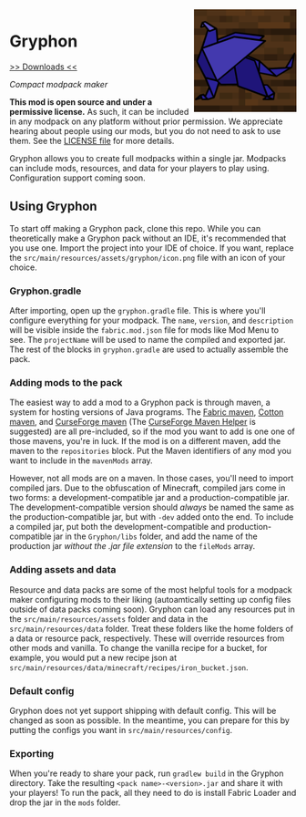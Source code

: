 <img src="icon.png" align="right" width="180px"/>

# Gryphon


[>> Downloads <<](https://github.com/CottonMC/Gryphon/releases)

*Compact modpack maker*

**This mod is open source and under a permissive license.** As such, it can be included in any modpack on any platform without prior permission. We appreciate hearing about people using our mods, but you do not need to ask to use them. See the [LICENSE file](LICENSE) for more details.

Gryphon allows you to create full modpacks within a single jar. Modpacks can include mods, resources, and data for your players to play using. Configuration support coming soon.

## Using Gryphon
To start off making a Gryphon pack, clone this repo. While you can theoretically make a Gryphon pack without an IDE, it's recommended that you use one. Import the project into your IDE of choice. If you want, replace the `src/main/resources/assets/gryphon/icon.png` file with an icon of your choice.

### Gryphon.gradle
After importing, open up the `gryphon.gradle` file. This is where you'll configure everything for your modpack. The `name`, `version`, and `description` will be visible inside the `fabric.mod.json` file for mods like Mod Menu to see. The `projectName` will be used to name the compiled and exported jar. The rest of the blocks in `gryphon.gradle` are used to actually assemble the pack.

### Adding mods to the pack
The easiest way to add a mod to a Gryphon pack is through maven, a system for hosting versions of Java programs. The [Fabric maven](https://maven.fabricmc.net), [Cotton maven](http://server.bbkr.space:8081/artifactory/libs-snapshot), and [CurseForge maven](https://authors.curseforge.com/knowledge-base/529-api) (The [CurseForge Maven Helper](https://github.com/Wyn-Price/CurseForge-Maven-Helper) is suggested) are all pre-included, so if the mod you want to add is one one of those mavens, you're in luck. If the mod is on a different maven, add the maven to the `repositories` block. Put the Maven identifiers of any mod you want to include in the `mavenMods` array.

However, not all mods are on a maven. In those cases, you'll need to import compiled jars. Due to the obfuscation of Minecraft, compiled jars come in two forms: a development-compatible jar and a production-compatible jar. The development-compatible version should *always* be named the same as the production-compatible jar, but with `-dev` added onto the end. To include a compiled jar, put both the development-compatible and production-compatible jar in the `Gryphon/libs` folder, and add the name of the production jar *without the .jar file extension* to the `fileMods` array.

### Adding assets and data
Resource and data packs are some of the most helpful tools for a modpack maker configuring mods to their liking (autoamtically setting up config files outside of data packs coming soon). Gryphon can load any resources put in the `src/main/resources/assets` folder and data in the `src/main/resources/data` folder. Treat these folders like the home folders of a data or resource pack, respectively. These will override resources from other mods and vanilla. To change the vanilla recipe for a bucket, for example, you would put a new recipe json at `src/main/resources/data/minecraft/recipes/iron_bucket.json`.

### Default config
Gryphon does not yet support shipping with default config. This will be changed as soon as possible. In the meantime, you can prepare for this by putting the configs you want in `src/main/resources/config`.

### Exporting
When you're ready to share your pack, run `gradlew build` in the Gryphon directory. Take the resulting `<pack name>-<version>.jar` and share it with your players! To run the pack, all they need to do is install Fabric Loader and drop the jar in the `mods` folder.
